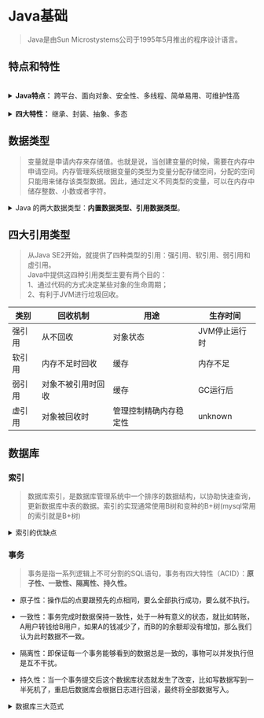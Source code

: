 # Java基础

> Java是由Sun Microstystems公司于1995年5月推出的程序设计语言。

## 特点和特性

<br>
<details>
<summary><b>Java特点：</b> 跨平台、面向对象、安全性、多线程、简单易用、可维护性高</summary>
<br>

|特点|描述|
|--|--|
|跨平台|Java可以不受计算机的硬件和操作系统的限制，而独立于平台。因为Java中有自带的JVM，它执行经过javac命令编译完成的java源代码所生成的class文件转换成机器码语言在平台上操作。|
|面向对象|万物皆对象，Java以对象为基本粒度。对象中包含属性和方法，对象的说明用属性来表达，方法用来操作对象。这样可以对应用程序进行解耦，提高代码的可扩展性和重用性。|
|安全性|语言级安全性：Java的数据结构是完整的对象，这些封装过的数据类型具有安全性。<br>编译时安全性：编译时要进行Java语义和语法的检查，保证每个变量对应一个相应的值，编译后生成Java类。<br>运行时安全性：表示在运行Java类时要进行字节码校检器校检之后才可以运行。<br>可执行代码安全性：Java类在网络上使用时，对它的权限进行了设置，保证了被访问用户的安全性。|
|多线程|多线程是指允许一个应用程序同时存在两个或两个以上的线程，用于支持事务并发和多任务处理。<br>Java除了内置的多线程技术之外，还定义了一些类、方法等来建立和管理用户定义的多线程。|
|简单易用|就是指java源代码可以不用在特定环境下编写。|
|可维护性高|--|

</details>
<br>
<details>
<summary><b>四大特性：</b> 继承、封装、抽象、多态</summary>
<br>

|特性|描述|
|--|--|
|继承|继承要有一定的层次结构，还要具备一定的可传递性;<br>子类只能继承父类**非私有化**的成员变量和方法<br>实行**就近原则**，有局部变量优先使用局部变量，没有就使用子类成员变量，子类没有则使用父类成员变量。
|封装|将抽象出来的属性和方法写在一个类中就是封装，将不需要对外提供的内容隐藏起来，提供公共的访问方式。<br>封装就是包装的过程，但封装不是绝对的封装，如果其他程序要获取已经封装好的数据，就要通过程序指定的接口或方法才能获取。|
|抽象|就是对同一类事物共有的属性（特征）和方法（功能/行为）进行抽取、归纳、总结。<br>抽象类不能实例化为一个对象，就比如水果是苹果，香蕉，梨等一类事物抽象出来的。|
|多态|多态是同一个行为具有多个不同表现形式或形态的能力。<br>多态就是同一个接口，使用不同的实例而执行不同操作。<br>多态性是对象多种表现形式的体现。|

</details>

## 数据类型

> 变量就是申请内存来存储值。也就是说，当创建变量的时候，需要在内存中申请空间。内存管理系统根据变量的类型为变量分配存储空间，分配的空间只能用来储存该类型数据。因此，通过定义不同类型的变量，可以在内存中储存整数、小数或者字符。

<details>
<summary>Java 的两大数据类型：<b>内置数据类型、引用数据类型</b>。</summary>
<br>

|类型|描述|
|--|--|
|内置数据类型|byte、shot、int、long、float、double、boolean、char|
|引用数据类型|引用类型指向一个对象，**指向对象的变量是引用变量**。<br>对象、数组都是引用数据类型，所有引用类型的默认值都是null。|

</details>

## 四大引用类型

> 从Java SE2开始，就提供了四种类型的引用：强引用、软引用、弱引用和虚引用。  
> Java中提供这四种引用类型主要有两个目的：  
> 1、通过代码的方式决定某些对象的生命周期；  
> 2、有利于JVM进行垃圾回收。  

| 类别 | 回收机制 | 用途 | 生存时间 |
| --- | --- | --- | --- |
| 强引用 | 从不回收 | 对象状态 | JVM停止运行时|
| 软引用 | 内存不足时回收 | 缓存 | 内存不足 |
| 弱引用 | 对象不被引用时回收 | 缓存 | GC运行后 |
| 虚引用 | 对象被回收时 | 管理控制精确内存稳定性 | unknown |

## 数据库

### 索引

>数据库索引，是数据库管理系统中一个排序的数据结构，以协助快速查询，更新数据库中表的数据。索引的实现通常使用B树和变种的B+树(mysql常用的索引就是B+树)

<details><summary>索引的优缺点</summary>

**优点**

- 通过创建索引,可以在查询的过程中,提高系统的性能  
- 通过创建唯一性索引,可以保证数据库表中每一行数据的唯一性  
- 在使用分组和排序子句进行数据检索时,可以减少查询中分组和排序的时间

**缺点**

- 创建索引和维护索引要耗费时间,而且时间随着数据量的增加而增大  
- 索引需要占用物理空间,如果要建立聚簇索引,所需要的空间会更大  
- 在对表中的数据进行增加删除和修改时需要耗费较多的时间,因为索引也要动态地维护

</details>

### 事务

>事务是指一系列逻辑上不可分割的SQL语句，事务有四大特性（ACID）：**原子性、一致性、隔离性、持久性。**

- 原子性：操作后的点要跟预先的点相同，要么全部执行成功，要么就不执行。

- 一致性：事务完成时数据保持一致性，处于一种有意义的状态，就比如转账，A用户转钱给B用户，如果A的钱减少了，而B的的余额却没有增加，那么我们认为此时数据不一致。

- 隔离性：即保证每一个事务能够看到的数据总是一致的，事物可以并发执行但是互不干扰。

- 持久性：当一个事务提交后这个数据库状态就发生了改变，比如写数据写到一半死机了，重启后数据库会根据日志进行回滚，最终将全部数据写入。

<details><summary>数据库三大范式</summary>

- 第一范式（1NF）：每一个分量必须是不可分的数据项。  
1、有主键，且主键不能为空。  
2、字段不能再分。

- 第二范式（2NF）：在范式一的基础上，且每一个非主属性完全函数依赖于主键。  
1、满足第一范式。  
2、表中的每一个非主属性，必须完全依赖于本表主键。  
3、只有当一个表中，主键由两个或以上的属性组成的时候，才会出现不符合第二范式的情况。

- 第三范式（3NF）：在第二范式的基础上，且消除传递依赖性。  
1、满足第二范式。  
2、所有的非主键列依赖于主键列。

</details>
